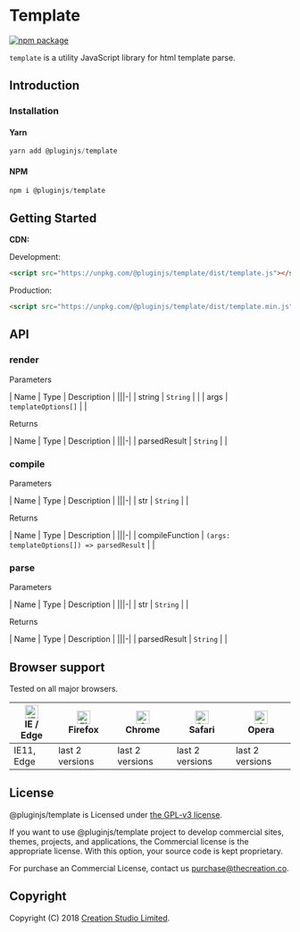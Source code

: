 # Template

[![npm package](https://img.shields.io/npm/v/@pluginjs/template.svg)](https://www.npmjs.com/package/@pluginjs/template)

`template` is a utility JavaScript library for html template parse.

## Introduction

### Installation

#### Yarn

```javascript
yarn add @pluginjs/template
```

#### NPM

```javascript
npm i @pluginjs/template
```

## Getting Started

**CDN:**

Development:

```html
<script src="https://unpkg.com/@pluginjs/template/dist/template.js"></script>
```

Production:

```html
<script src="https://unpkg.com/@pluginjs/template/dist/template.min.js"></script>
```

## API

### render

Parameters

| Name | Type | Description |
|||-|
| string | `String` | |
| args | `templateOptions[]` | |

Returns

| Name | Type | Description |
|||-|
| parsedResult | `String` | |

### compile

Parameters

| Name | Type | Description |
|||-|
| str | `String` | |

Returns

| Name | Type | Description |
|||-|
| compileFunction | `(args: templateOptions[]) => parsedResult` | |

### parse

Parameters

| Name | Type | Description |
|||-|
| str | `String` | |

Returns

| Name | Type | Description |
|||-|
| parsedResult | `String` | |

## Browser support

Tested on all major browsers.

| [<img src="https://raw.githubusercontent.com/alrra/browser-logos/master/src/edge/edge_48x48.png" alt="IE / Edge" width="24px" height="24px" />](http://godban.github.io/browsers-support-badges/)</br>IE / Edge | [<img src="https://raw.githubusercontent.com/alrra/browser-logos/master/src/firefox/firefox_48x48.png" alt="Firefox" width="24px" height="24px" />](http://godban.github.io/browsers-support-badges/)</br>Firefox | [<img src="https://raw.githubusercontent.com/alrra/browser-logos/master/src/chrome/chrome_48x48.png" alt="Chrome" width="24px" height="24px" />](http://godban.github.io/browsers-support-badges/)</br>Chrome | [<img src="https://raw.githubusercontent.com/alrra/browser-logos/master/src/safari/safari_48x48.png" alt="Safari" width="24px" height="24px" />](http://godban.github.io/browsers-support-badges/)</br>Safari | [<img src="https://raw.githubusercontent.com/alrra/browser-logos/master/src/opera/opera_48x48.png" alt="Opera" width="24px" height="24px" />](http://godban.github.io/browsers-support-badges/)</br>Opera |
| --------- | --------- | --------- | --------- | --------- |
| IE11, Edge| last 2 versions| last 2 versions| last 2 versions| last 2 versions|

## License

@pluginjs/template is Licensed under [the GPL-v3 license](LICENSE).

If you want to use @pluginjs/template project to develop commercial sites, themes, projects, and applications, the Commercial license is the appropriate license. With this option, your source code is kept proprietary.

For purchase an Commercial License, contact us purchase@thecreation.co.

## Copyright

Copyright (C) 2018 [Creation Studio Limited](creationstudio.com).